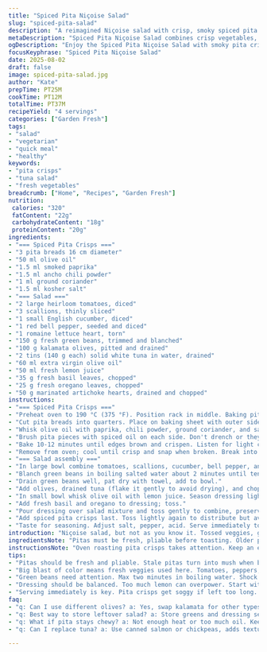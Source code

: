 ```yaml
---
title: "Spiced Pita Niçoise Salad"
slug: "spiced-pita-salad"
description: "A reimagined Niçoise salad with crisp, smoky spiced pita pieces replacing traditional croutons. Bright vegetables paired with lightly blanched green beans and robust tuna. Citrus-herb vinaigrette with fresh basil and oregano. The pita seasoning leans on smoked paprika and chili powder for warmth. Uses artichoke hearts instead of piquant capers and kalamata olives instead of black. Fresh lemon juice provides the acidity balance. Quick roasting crisps pita perfectly without drying. A hearty salad combining textures and layers of savory and tart notes."
metaDescription: "Spiced Pita Niçoise Salad combines crisp vegetables, tender beans, and smoky pita. A refreshing twist on a classic French Mediterranean dish."
ogDescription: "Enjoy the Spiced Pita Niçoise Salad with smoky pita crisps and fresh veggies. A hearty, flavorful twist on a classic that’s sure to impress."
focusKeyphrase: "Spiced Pita Niçoise Salad"
date: 2025-08-02
draft: false
image: spiced-pita-salad.jpg
author: "Kate"
prepTime: PT25M
cookTime: PT12M
totalTime: PT37M
recipeYield: "4 servings"
categories: ["Garden Fresh"]
tags:
- "salad"
- "vegetarian"
- "quick meal"
- "healthy"
keywords:
- "pita crisps"
- "tuna salad"
- "fresh vegetables"
breadcrumb: ["Home", "Recipes", "Garden Fresh"]
nutrition: 
 calories: "320"
 fatContent: "22g"
 carbohydrateContent: "18g"
 proteinContent: "20g"
ingredients:
- "=== Spiced Pita Crisps ==="
- "3 pita breads 16 cm diameter"
- "50 ml olive oil"
- "1.5 ml smoked paprika"
- "1.5 ml ancho chili powder"
- "1 ml ground coriander"
- "1.5 ml kosher salt"
- "=== Salad ==="
- "2 large heirloom tomatoes, diced"
- "3 scallions, thinly sliced"
- "1 small English cucumber, diced"
- "1 red bell pepper, seeded and diced"
- "1 romaine lettuce heart, torn"
- "150 g fresh green beans, trimmed and blanched"
- "100 g kalamata olives, pitted and drained"
- "2 tins (140 g each) solid white tuna in water, drained"
- "60 ml extra virgin olive oil"
- "50 ml fresh lemon juice"
- "35 g fresh basil leaves, chopped"
- "25 g fresh oregano leaves, chopped"
- "50 g marinated artichoke hearts, drained and chopped"
instructions:
- "=== Spiced Pita Crisps ==="
- "Preheat oven to 190 °C (375 °F). Position rack in middle. Baking pitas in too low heat makes them leathery, too high burns edges fast."
- "Cut pita breads into quarters. Place on baking sheet with outer sides up so surface crisps."
- "Whisk olive oil with paprika, chili powder, ground coriander, and salt. Should smell smoky & earthy, not bitter."
- "Brush pita pieces with spiced oil on each side. Don't drench or they absorb too much oil and get soggy."
- "Bake 10-12 minutes until edges brown and crispen. Listen for light crackling sounds. Rotate halfway for even toasting."
- "Remove from oven; cool until crisp and snap when broken. Break into bite-size chunks."
- "=== Salad assembly ==="
- "In large bowl combine tomatoes, scallions, cucumber, bell pepper, and torn romaine."
- "Blanch green beans in boiling salted water about 2 minutes until tender-crisp. Immediately shock in ice water to keep color and stop cooking."
- "Drain green beans well, pat dry with towel, add to bowl."
- "Add olives, drained tuna (flake it gently to avoid drying), and chopped artichokes."
- "In small bowl whisk olive oil with lemon juice. Season dressing lightly with salt and fresh cracked pepper."
- "Add fresh basil and oregano to dressing; toss."
- "Pour dressing over salad mixture and toss gently to combine, preserving texture and preventing mushiness."
- "Add spiced pita crisps last. Toss lightly again to distribute but avoid breaking crisps."
- "Taste for seasoning. Adjust salt, pepper, acid. Serve immediately to keep pita crunchy."
introduction: "Niçoise salad, but not as you know it. Tossed veggies, green beans just barely tender, snap the bite right back at you. Tuna's chunked up, moist but packed. The twist? Pitas spiced with smoked paprika and ancho chili, oven-toasted to crunchy shards, lend heat and crunch. No mayo or heavy dressings, just lemon and robust olive oil boosted with fresh herbs—basil, oregano—vegetables bright, fresh. Replacing capers with artichoke hearts, olives swap to kalamata for deeper tang. Practical, fast, no faffing. Roasting pitas is about timing: listen for gentle crackles, edges turn golden but don't burn. The salad holds together, crisp, layered, aromatic."
ingredientsNote: "Pitas must be fresh, pliable before toasting. Older pitas tend to crumble too easily or dry out without getting crisp. Use smoked paprika for depth; if unavailable, regular paprika plus a dash of chipotle powder works well but adjust chili accordingly. Ancho chili adds warmth, not aggressive heat, so balance with your taste. Coriander gives subtle earthiness, but cumin can replace if needed—use less, as it's more potent. Green beans are blanched briefly, then shocked in ice water to stop cooking and fix color—avoid overcooking or they get limp. Tuna canned in water is better than oil to keep salad light, but oil-packed offers richness if desired. Fresh herbs are essential; dried won't cut it here, would turn the salad dull. Artichoke hearts add tanginess and texture — macerated sun-dried tomatoes can substitute but tweak salt and acid to compensate."
instructionsNote: "Oven roasting pita crisps takes attention. Keep an eye near the 10-minute mark; edges start golden and smell toasty, that’s the cue to pull. Overdone pita tastes burnt, underdone stays chewy. Brush oil-spice mix evenly but not soaking; excess oil weighs pita down, ruins crunch. Blanch fresh green beans in salted boiling water; 2-minute max, then plunge immediately into ice water to preserve snap and vivid color. When combining salad, add fragile ingredients last — olives and tuna lump nicely but toss gently to keep bite. Dressing is lemon heavy, drizzle while tossing well so all parts are coated but not drenched. Serve immediately after adding pita pieces, or crisps become soggy. If preparing ahead, keep pita dry, toss in just before serving."
tips:
- "Pitas should be fresh and pliable. Stale pitas turn into mush when baking. Cuts shouldn’t be thick. Thin pieces crisp better. Flip halfway."
- "Big blast of color means fresh veggies used here. Tomatoes, peppers, greens—so vibrant. Rinse produce well. Dry off excess water before mixing."
- "Green beans need attention. Max two minutes in boiling water. Shock in ice bath. Keeps bright green. Overcooked means limp, gray beans."
- "Dressing should be balanced. Too much lemon can overpower. Start with less, taste as you go. Add herbs in dressing before hitting the salad."
- "Serving immediately is key. Pita crisps get soggy if left too long. If prepping ahead, store pitas separately. Mix just before serving."
faq:
- "q: Can I use different olives? a: Yes, swap kalamata for other types, like green. Adjust acidity if using brine-heavy olives. Keep taste in mind. "
- "q: Best way to store leftover salad? a: Store greens and dressing separately. Keeps freshness longer. Pita crisps stay crisp if sealed properly."
- "q: What if pita stays chewy? a: Not enough heat or too much oil. Keep an eye while baking. Don’t let them steam; that leads to sogginess."
- "q: Can I replace tuna? a: Use canned salmon or chickpeas, adds texture. Adjust seasoning if you switch. Light and protein-packed still."

---
```

